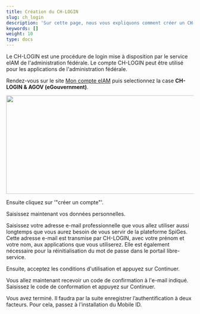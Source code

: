 ```yaml
---
title: Création du CH-LOGIN
slug: ch_login
description: 'Sur cette page, nous vous expliquons comment créer un CH-LOGIN, compte qui vous permettra de vous connecter sur eIAM.'
keywords: []
weight: 10
type: docs
---
```


Le CH-LOGIN est une procédure de login mise à disposition par le service eIAM de l'administration fédérale. Le compte CH-LOGIN peut être utilisé pour les applications de l'administration fédérale. 

Rendez-vous sur le site [Mon compte eIAM](https://www.myaccount-r.eiam.admin.ch/) puis selectionnez la case **CH-LOGIN & AGOV (eGouvernment)**. 

<img src="/handbook-test/img/ecran_choix_connexion.png" width="535" height="264">

Ensuite cliquez sur '"créer un compte"'.

Saisissez maintenant vos données personnelles.

Saisissez votre adresse e-mail professionnelle que vous allez utiliser aussi longtemps que vous aurez besoin de vous servir de la plateforme SpiGes. Cette adresse e-mail est transmise par CH-LOGIN, avec votre prénom et votre nom, aux applications que vous utiliserez. Elle est également nécessaire pour la réinitialisation du mot de passe dans le portail libre-service.

Ensuite, acceptez les conditions d'utilisation et appuyez sur Continuer.

Vous allez maintenant recevoir un code de confirmation à l'e-mail indiqué. Saisissez le code de conformation et appuyez sur Continuer.

Vous avez terminé. Il faudra par la suite enregistrer l’authentification à deux facteurs. Pour cela, passez à l'installation du Mobile ID.

[Ajouter les images manquantes/reflechir à quelles images mettre]: #